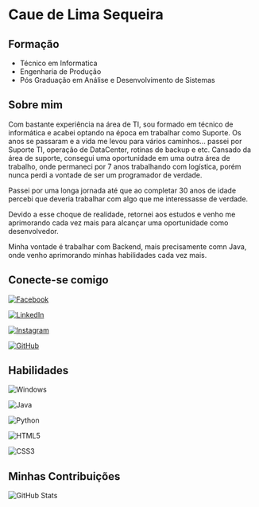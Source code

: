 # Caue de Lima Sequeira

## Formação

- Técnico em Informatica
- Engenharia de Produção
- Pós Graduação em Análise e Desenvolvimento de Sistemas

## Sobre mim

Com bastante experiência na área de TI, sou formado em técnico de informática e acabei optando na época em trabalhar como Suporte. Os anos se passaram e a vida me levou para vários caminhos... passei por Suporte TI, operação de DataCenter, rotinas de backup e etc. Cansado da área de suporte, consegui uma oportunidade em uma outra área de trabalho, onde permaneci por 7 anos trabalhando com logística, porém nunca perdi a vontade de ser um programador de verdade.

Passei por uma longa jornada até que ao completar 30 anos de idade percebi que deveria trabalhar com algo que me interessasse de verdade. 

Devido a esse choque de realidade, retornei aos estudos e venho me aprimorando cada vez mais para alcançar uma oportunidade como desenvolvedor.

Minha vontade é trabalhar com Backend, mais precisamente comn Java, onde venho aprimorando minhas habilidades cada vez mais. 


## Conecte-se comigo

[![Facebook](https://img.shields.io/badge/Facebook-1877F2?style=for-the-badge&logo=facebook&logoColor=white)](https://www.facebook.com/cauelima19/)

[![LinkedIn](https://img.shields.io/badge/LinkedIn-0077B5?style=for-the-badge&logo=linkedin&logoColor=white)](https://www.linkedin.com/in/cau%C3%AA-lima-6a469156/)

[![Instagram](https://img.shields.io/badge/-Instagram-%23E4405F?style=for-the-badge&logo=instagram&logoColor=white)](https://www.instagram.com/cauesequeira/)

[![GitHub](https://img.shields.io/badge/GitHub-100000?style=for-the-badge&logo=github&logoColor=white)](https://github.com/cauelima1)

## Habilidades

![Windows](https://img.shields.io/badge/Windows-000?style=for-the-badge&logo=windows&logoColor=2CA5E0)

![Java](https://img.shields.io/badge/java-%23ED8B00.svg?style=for-the-badge&logo=openjdk&logoColor=white)

![Python](https://img.shields.io/badge/python-3670A0?style=for-the-badge&logo=python&logoColor=ffdd54)

![HTML5](https://img.shields.io/badge/HTML5-E34F26?style=for-the-badge&logo=html5&logoColor=white)

![CSS3](https://img.shields.io/badge/CSS3-1572B6?style=for-the-badge&logo=css3&logoColor=white)


## Minhas Contribuições
![GitHub Stats](https://github-readme-stats.vercel.app/api?username=cauelima1&theme=transparent&bg_color=000&border_color=30A3DC&show_icons=true&icon_color=30A3DC&title_color=E94D5F&text_color=FFF)
